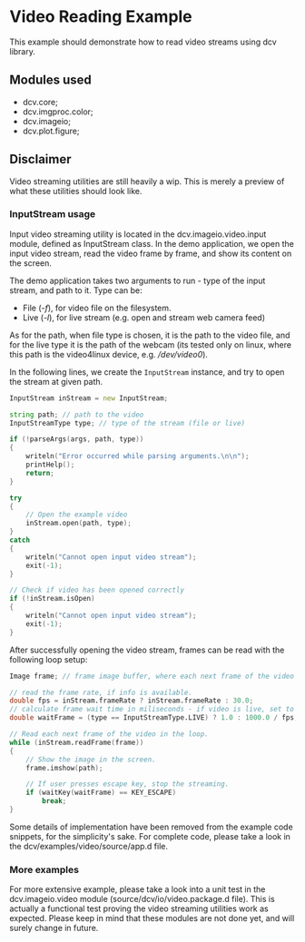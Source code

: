 # Video Reading Example


This example should demonstrate how to read video streams using dcv library.


## Modules used
* dcv.core;
* dcv.imgproc.color;
* dcv.imageio;
* dcv.plot.figure;

## Disclaimer

Video streaming utilities are still heavily a wip. This is merely a preview of what 
these utilities should look like.

### InputStream usage

Input video streaming utility is located in the dcv.imageio.video.input module, defined as 
InputStream class. In the demo application, we open the input video stream, read the 
video frame by frame, and show its content on the screen.

The demo application takes two arguments to run - type of the input stream, and path to it. Type
can be:

* File (*-f*), for video file on the filesystem.
* Live (*-l*), for live stream (e.g. open and stream web camera feed)

As for the path, when file type is chosen, it is the path to the video file, and for the live type it is the path of the 
webcam (its tested only on linux, where this path is the video4linux device, e.g. */dev/video0*).

In the following lines, we create the `InputStream` instance, and try to open the stream at given path.

```d
InputStream inStream = new InputStream;

string path; // path to the video
InputStreamType type; // type of the stream (file or live)

if (!parseArgs(args, path, type))
{
    writeln("Error occurred while parsing arguments.\n\n");
    printHelp();
    return;
}

try
{
    // Open the example video
    inStream.open(path, type);
}
catch
{
    writeln("Cannot open input video stream");
    exit(-1);
}

// Check if video has been opened correctly
if (!inStream.isOpen)
{
    writeln("Cannot open input video stream");
    exit(-1);
}
```

After successfully opening the video stream, frames can be read with the following loop setup:

```d
Image frame; // frame image buffer, where each next frame of the video is stored.

// read the frame rate, if info is available.
double fps = inStream.frameRate ? inStream.frameRate : 30.0;
// calculate frame wait time in miliseconds - if video is live, set to minimal value.
double waitFrame = (type == InputStreamType.LIVE) ? 1.0 : 1000.0 / fps;

// Read each next frame of the video in the loop.
while (inStream.readFrame(frame))
{
    // Show the image in the screen.
    frame.imshow(path);

    // If user presses escape key, stop the streaming.
    if (waitKey(waitFrame) == KEY_ESCAPE)
        break;
}
```

Some details of implementation have been removed from the example code snippets, for the simplicity's sake. For complete
code, please take a look in the dcv/examples/video/source/app.d file.

### More examples

For more extensive example, please take a look into a unit test in the dcv.imageio.video module (source/dcv/io/video.package.d file). This is actually a functional test proving the video streaming utilities work as expected. Please keep in mind that these modules are not done yet, and will surely change in future.





